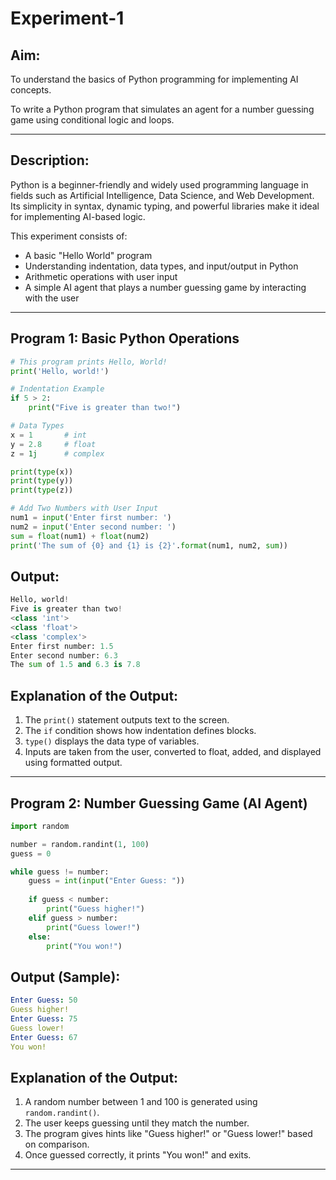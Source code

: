 # Experiment-1

## Aim:
To understand the basics of Python programming for implementing AI concepts.

To write a Python program that simulates an agent for a number guessing game using conditional logic and loops.

---

## Description:
Python is a beginner-friendly and widely used programming language in fields such as Artificial Intelligence, Data Science, and Web Development. Its simplicity in syntax, dynamic typing, and powerful libraries make it ideal for implementing AI-based logic.

This experiment consists of:

- A basic "Hello World" program
- Understanding indentation, data types, and input/output in Python
- Arithmetic operations with user input
- A simple AI agent that plays a number guessing game by interacting with the user

---

## Program 1: Basic Python Operations

```python
# This program prints Hello, World!
print('Hello, world!')

# Indentation Example
if 5 > 2:
    print("Five is greater than two!")

# Data Types
x = 1       # int
y = 2.8     # float
z = 1j      # complex

print(type(x))
print(type(y))
print(type(z))

# Add Two Numbers with User Input
num1 = input('Enter first number: ')
num2 = input('Enter second number: ')
sum = float(num1) + float(num2)
print('The sum of {0} and {1} is {2}'.format(num1, num2, sum))
```

## Output:

```python
Hello, world!
Five is greater than two!
<class 'int'>
<class 'float'>
<class 'complex'>
Enter first number: 1.5
Enter second number: 6.3
The sum of 1.5 and 6.3 is 7.8
```

## Explanation of the Output:

1. The `print()` statement outputs text to the screen.
2. The `if` condition shows how indentation defines blocks.
3. `type()` displays the data type of variables.
4. Inputs are taken from the user, converted to float, added, and displayed using formatted output.

---

## Program 2: Number Guessing Game (AI Agent)

```python
import random

number = random.randint(1, 100)
guess = 0

while guess != number:
    guess = int(input("Enter Guess: "))
    
    if guess < number:
        print("Guess higher!")
    elif guess > number:
        print("Guess lower!")
    else:
        print("You won!")
```

## Output (Sample):

```yaml
Enter Guess: 50
Guess higher!
Enter Guess: 75
Guess lower!
Enter Guess: 67
You won!
```

## Explanation of the Output:

1. A random number between 1 and 100 is generated using `random.randint()`.
2. The user keeps guessing until they match the number.
3. The program gives hints like "Guess higher!" or "Guess lower!" based on comparison.
4. Once guessed correctly, it prints "You won!" and exits.

---
